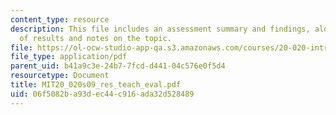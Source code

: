 ```yaml
---
content_type: resource
description: This file includes an assessment summary and findings, along with a table
  of results and notes on the topic.
file: https://ol-ocw-studio-app-qa.s3.amazonaws.com/courses/20-020-introduction-to-biological-engineering-design-spring-2009/06f5082ba93dec44c916ada32d528489_MIT20_020s09_res_teach_eval.pdf
file_type: application/pdf
parent_uid: b41a9c3e-24b7-7fcd-d441-04c576e0f5d4
resourcetype: Document
title: MIT20_020s09_res_teach_eval.pdf
uid: 06f5082b-a93d-ec44-c916-ada32d528489
---
```

